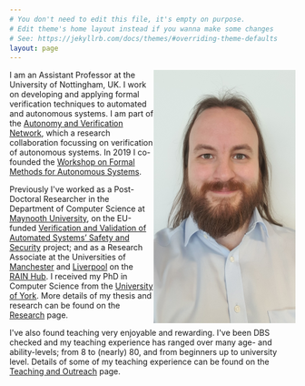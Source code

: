 ```yaml
---
# You don't need to edit this file, it's empty on purpose.
# Edit theme's home layout instead if you wanna make some changes
# See: https://jekyllrb.com/docs/themes/#overriding-theme-defaults
layout: page
---
```




<img alt="A picture of Matt Luckcuk taken in 2023. He is a white man with an oval face, long brown hair that comes over his shoulders, and a medium-length brown beard. He is smiling, slightly and looking straight into the camera lens. He is wearing a light blue shirt." style="float: right" class="w3-round" src="/files/images/Me_UoN.png">

I am an Assistant Professor at the University of Nottingham, UK. I work on developing and applying formal verification techniques to automated and autonomous systems. I am part of the [Autonomy and Verification Network](https://autonomy-and-verification.github.io/), which a research collaboration focussing on verification of autonomous systems.  In 2019 I co-founded the [Workshop on Formal Methods for Autonomous Systems](https://fmasworkshop.github.io/).

Previously I've worked as a Post-Doctoral Researcher in the Department of Computer Science at [Maynooth University](https://www.maynoothuniversity.ie/computer-science), on the EU-funded [Verification and Validation of Automated Systems’ Safety and Security](https://valu3s.eu/) project; and as a Research Associate at the Universities of [Manchester](https://www.cs.manchester.ac.uk/research/expertise/autonomy-and-verification/) and [Liverpool](https://www.liverpool.ac.uk/computer-science/) on the [RAIN Hub](https://rainhub.org.uk/). I received my PhD in Computer Science from the [University of York](https://www.cs.york.ac.uk/). More details of my thesis and research can be found on the [Research](/research/) page.

I've also found teaching very enjoyable and rewarding. I've been DBS checked and my teaching experience has ranged over many age- and ability-levels; from 8 to (nearly) 80, and from beginners up to university level. Details of some of my teaching experience can be found on the [Teaching and Outreach](/teaching/) page.



